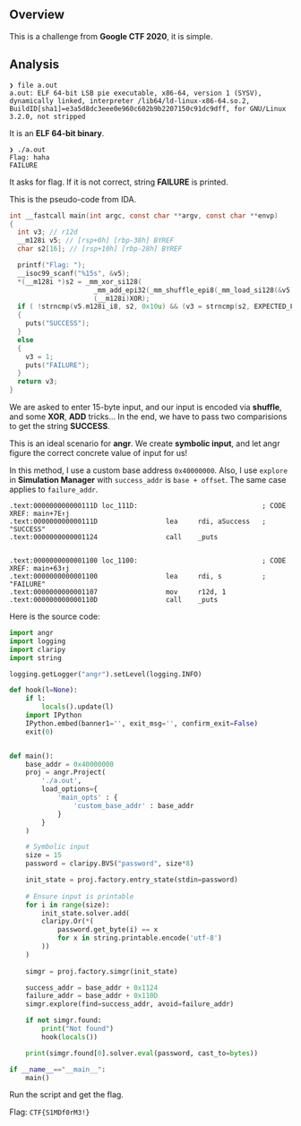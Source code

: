 ## Overview

This is a challenge from **Google CTF 2020**, it is simple.

## Analysis 

```
❯ file a.out
a.out: ELF 64-bit LSB pie executable, x86-64, version 1 (SYSV), dynamically linked, interpreter /lib64/ld-linux-x86-64.so.2, BuildID[sha1]=e3a5d8dc3eee0e960c602b9b2207150c91dc9dff, for GNU/Linux 3.2.0, not stripped
```

It is an **ELF 64-bit binary**.

```
❯ ./a.out
Flag: haha
FAILURE
```

It asks for flag. If it is not correct, string **FAILURE** is printed.

This is the pseudo-code from IDA.

```c
int __fastcall main(int argc, const char **argv, const char **envp)
{
  int v3; // r12d
  __m128i v5; // [rsp+0h] [rbp-38h] BYREF
  char s2[16]; // [rsp+10h] [rbp-28h] BYREF

  printf("Flag: ");
  __isoc99_scanf("%15s", &v5);
  *(__m128i *)s2 = _mm_xor_si128(
                     _mm_add_epi32(_mm_shuffle_epi8(_mm_load_si128(&v5), (__m128i)SHUFFLE), (__m128i)ADD32),
                     (__m128i)XOR);
  if ( !strncmp(v5.m128i_i8, s2, 0x10u) && (v3 = strncmp(s2, EXPECTED_PREFIX, 4u)) == 0 )
  {
    puts("SUCCESS");
  }
  else
  {
    v3 = 1;
    puts("FAILURE");
  }
  return v3;
}
```

We are asked to enter 15-byte input, and our input is encoded via **shuffle**, and some **XOR**, **ADD** tricks... In the end, we have to pass two comparisions to get the string **SUCCESS**.

This is an ideal scenario for **angr**. We create **symbolic input**, and let angr figure the correct concrete value of input for us!

In this method, I use a custom base address `0x40000000`. Also, I use `explore` in **Simulation Manager** with `success_addr` is `base + offset`. The same case applies to `failure_addr`.

```
.text:000000000000111D loc_111D:                               ; CODE XREF: main+7E↑j
.text:000000000000111D                 lea     rdi, aSuccess   ; "SUCCESS"
.text:0000000000001124                 call    _puts


.text:0000000000001100 loc_1100:                               ; CODE XREF: main+63↑j
.text:0000000000001100                 lea     rdi, s          ; "FAILURE"
.text:0000000000001107                 mov     r12d, 1
.text:000000000000110D                 call    _puts
```

Here is the source code:

```python
import angr 
import logging 
import claripy
import string

logging.getLogger("angr").setLevel(logging.INFO)

def hook(l=None):
    if l:
        locals().update(l)
    import IPython
    IPython.embed(banner1='', exit_msg='', confirm_exit=False)
    exit(0)


def main():
    base_addr = 0x40000000
    proj = angr.Project(
        './a.out',
        load_options={
            'main_opts' : {
                'custom_base_addr' : base_addr
            }
        }
    )

    # Symbolic input
    size = 15
    password = claripy.BVS("password", size*8)

    init_state = proj.factory.entry_state(stdin=password)
    
    # Ensure input is printable
    for i in range(size):
        init_state.solver.add(
        claripy.Or(*(
            password.get_byte(i) == x
            for x in string.printable.encode('utf-8')
        ))
    )
        
    simgr = proj.factory.simgr(init_state)

    success_addr = base_addr + 0x1124
    failure_addr = base_addr + 0x110D
    simgr.explore(find=success_addr, avoid=failure_addr)

    if not simgr.found:
        print("Not found")
        hook(locals()) 

    print(simgr.found[0].solver.eval(password, cast_to=bytes))

if __name__=="__main__":
    main()
```

Run the script and get the flag.

Flag: `CTF{S1MDf0rM3!}`